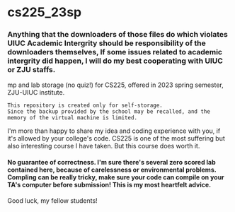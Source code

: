 # cs225_23sp

### Anything that the downloaders of those files do which violates UIUC Academic Intergrity should be responsibility of the downloaders themselves, If some issues related to academic intergrity did happen, I will do my best cooperating with UIUC or ZJU staffs.

mp and lab storage (no quiz!) for CS225, offered in 2023 spring semester, ZJU-UIUC institute.
    
    This repository is created only for self-storage. 
    Since the backup provided by the school may be recalled, and the memory of the virtual machine is limited.

I'm more than happy to share my idea and coding experience with you, if it's allowed by your college's code. CS225 is one of the most suffering but also interesting course I have taken. But this course does worth it.

#### No guarantee of correctness. I'm sure there's several zero scored lab contained here, because of carelessness or environmental problems. Compling can be really tricky, make sure your code can compile on your TA's computer before submission! This is my most heartfelt advice.

Good luck, my fellow students!
